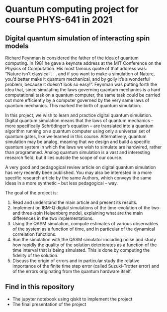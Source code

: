 # Quantum computing project for course PHYS-641 in 2021

## Digital quantum simulation of interacting spin models

Richard Feynman is considered the father of the idea of quantum computing. In 1981 he gave a keynote address at the MIT Conference on the Physics of Computation. His most famous quote of that address was: “Nature isn’t classical . . . and if you want to make a simulation of Nature, you’d better make it quantum mechanical, and by golly it’s a wonderful problem, because it doesn’t look so easy!”. Feynman was putting forth the idea that, since simulating the laws governing quantum mechanics is a hard computational task on a quantum computer, the same task could be carried out more efficiently by a computer governed by the very same laws of quantum mechanics. This marked the birth of quantum simulation.

In this project, we wish to learn and practice digital quantum simulation. Digital quantum simulation means that the laws of quantum mechanics – more specifically Schrödinger’s equation – are translated into a quantum algorithm running on a quantum computer using only a universal set of quantum gates, like we learned in this course. Alternatively, quantum simulation may be analog, meaning that we design and build a specific quantum system in which the laws we wish to simulate are hardwired, rather than programmed. Analog quantum simulation is a vast and interesting research field, but it lies outside the scope of our course.

A very good and pedagogical review article on digital quantum simulation has very recently been published. You may also be interested in a more specific research article by the same Authors, which conveys the same ideas in a more synthetic – but less pedagogical – way.

The goal of the project is:

1. Read and understand the main article and present its results.
2. Implement on IBM-Q digital simulations of the time-evolution of the two- and three-spin Heisenberg model, explaining what are the main differences in the two implementations.
3. Using the QASM simulation, compute estimates of various observables of the system as a function of time, and in particular of the dynamical correlation functions.
4. Run the simulation with the QASM simulator including noise and study how rapidly the quality of the solution deteriorates as a function of the time interval that is being simulated. This is done by computing the fidelity of the solution.
5. Discuss the origin of errors and in particular study the relative importance of the finite time step error (called Suzuki-Trotter error) and of the errors originating from the quantum hardware itself.

## Find in this repository
- The jupyter notebook using qiskit to implement the project
- The final presentation of the project
